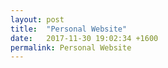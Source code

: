 ```yaml
---
layout: post
title:  "Personal Website"
date:   2017-11-30 19:02:34 +1600
permalink: Personal Website
---
```

